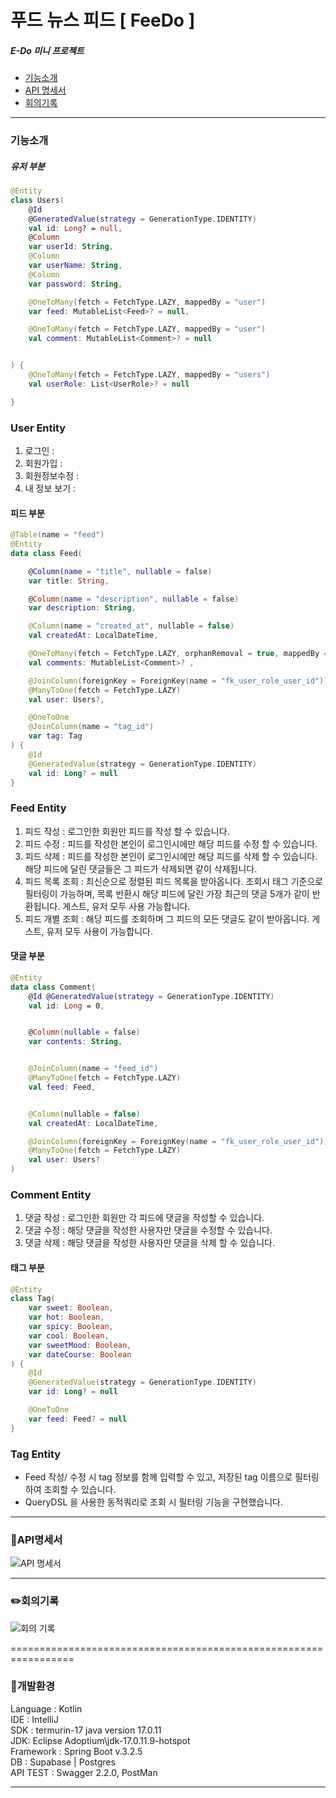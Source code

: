 # 푸드 뉴스 피드 [ FeeDo ]
##### E-Do 미니 프로젝트
- [기능소개](#기능소개)
- [API 명세서](#API명세서)
- [회의기록](#회의기록)
-----------------------------------------------
### 기능소개

##### 유저 부분

```kotlin
@Entity
class Users(
    @Id
    @GeneratedValue(strategy = GenerationType.IDENTITY)
    val id: Long? = null,
    @Column
    var userId: String,
    @Column
    var userName: String,
    @Column
    var password: String,

    @OneToMany(fetch = FetchType.LAZY, mappedBy = "user")
    var feed: MutableList<Feed>? = null,

    @OneToMany(fetch = FetchType.LAZY, mappedBy = "user")
    val comment: MutableList<Comment>? = null


) {
    @OneToMany(fetch = FetchType.LAZY, mappedBy = "users")
    val userRole: List<UserRole>? = null

}
```
### User Entity

1. 로그인 : 
2. 회원가입 : 
3. 회원정보수정 :
4. 내 정보 보기 :
#### 피드 부분

```kotlin
@Table(name = "feed")
@Entity
data class Feed(

    @Column(name = "title", nullable = false)
    var title: String,

    @Column(name = "description", nullable = false)
    var description: String,

    @Column(name = "created_at", nullable = false)
    val createdAt: LocalDateTime,

    @OneToMany(fetch = FetchType.LAZY, orphanRemoval = true, mappedBy = "feed")
    val comments: MutableList<Comment>? ,

    @JoinColumn(foreignKey = ForeignKey(name = "fk_user_role_user_id"))
    @ManyToOne(fetch = FetchType.LAZY)
    val user: Users?,

    @OneToOne
    @JoinColumn(name = "tag_id")
    var tag: Tag
) {
    @Id
    @GeneratedValue(strategy = GenerationType.IDENTITY)
    val id: Long? = null
}

```
### Feed Entity

1. 피드 작성 : 로그인한 회원만 피드를 작성 할 수 있습니다.
2. 피드 수정 : 피드를 작성한 본인이 로그인시에만 해당 피드를 수정 할 수 있습니다.
3. 피드 삭제 : 피드를 작성한 본인이 로그인시에만 해당 피드를 삭제 할 수 있습니다. 해당 피드에 달린 댓글들은 그 피드가 삭제되면 같이 삭제됩니다.
4. 피드 목록 조회 : 최신순으로 정렬된 피드 목록을 받아옵니다. 조회시 태그 기준으로 필터링이 가능하며, 목록 반환시 해당 피드에 달린 가장 최근의 댓글 5개가 같이 반환됩니다. 게스트, 유저 모두 사용 가능합니다.
5. 피드 개별 조회 : 해당 피드를 조회하며 그 피드의 모든 댓글도 같이 받아옵니다. 게스트, 유저 모두 사용이 가능합니다.

#### 댓글 부분

```kotlin
@Entity
data class Comment(
    @Id @GeneratedValue(strategy = GenerationType.IDENTITY)
    val id: Long = 0,


    @Column(nullable = false)
    var contents: String,


    @JoinColumn(name = "feed_id")
    @ManyToOne(fetch = FetchType.LAZY)
    val feed: Feed,


    @Column(nullable = false)
    val createdAt: LocalDateTime,

    @JoinColumn(foreignKey = ForeignKey(name = "fk_user_role_user_id"))
    @ManyToOne(fetch = FetchType.LAZY)
    val user: Users?
)
```
### Comment Entity

1. 댓글 작성 : 로그인한 회원만 각 피드에 댓글을 작성할 수 있습니다.
2. 댓글 수정 : 해당 댓글을 작성한 사용자만 댓글을 수정할 수 있습니다.
3. 댓글 삭제 : 해당 댓글을 작성한 사용자만 댓글을 삭제 할 수 있습니다.
#### 태그 부분

```kotlin
@Entity
class Tag(
    var sweet: Boolean,
    var hot: Boolean,
    var spicy: Boolean,
    var cool: Boolean,
    var sweetMood: Boolean,
    var dateCourse: Boolean
) {
    @Id
    @GeneratedValue(strategy = GenerationType.IDENTITY)
    var id: Long? = null

    @OneToOne
    var feed: Feed? = null
}
```
### Tag Entity


* Feed 작성/ 수정 시 tag 정보를 함께 입력할 수 있고, 저장된 tag 이름으로 필터링하여 조회할 수 있습니다.
* QueryDSL 을 사용한 동적쿼리로 조회 시 필터링 기능을 구현했습니다.


-------------------------------------------------


### 📝API명세서

![API 명세서](https://www.notion.so/image/https%3A%2F%2Fprod-files-secure.s3.us-west-2.amazonaws.com%2F83c75a39-3aba-4ba4-a792-7aefe4b07895%2F0e06600b-6487-460e-ae7b-eb8e9c8926f8%2FUntitled.png?table=block&id=52d5e878-fbe1-4c88-bf18-10d7e6da36b4&spaceId=83c75a39-3aba-4ba4-a792-7aefe4b07895&width=2000&userId=131562d9-a5ac-40fb-acae-5482c29c5c70&cache=v2)

--------------------------------------------------

### ✏️회의기록

![회의 기록](https://www.notion.so/image/https%3A%2F%2Fprod-files-secure.s3.us-west-2.amazonaws.com%2F83c75a39-3aba-4ba4-a792-7aefe4b07895%2F5d006667-401b-4334-8df3-dca8283bbab4%2F%25ED%259A%258C%25EC%259D%2598_%25EA%25B8%25B0%25EB%25A1%259D.jpg?table=block&id=59d4ed19-db3a-407c-b742-1d8170a98fb3&spaceId=83c75a39-3aba-4ba4-a792-7aefe4b07895&width=2000&userId=131562d9-a5ac-40fb-acae-5482c29c5c70&cache=v2)

=================================================================

### 🔧개발환경 <br>
Language : Kotlin <br>
IDE : IntelliJ <br>
SDK : termurin-17 java version 17.0.11 <br>
JDK: Eclipse Adoptium\jdk-17.0.11.9-hotspot <br>
Framework : Spring Boot v.3.2.5 <br>
DB : Supabase | Postgres <br>
API TEST : Swagger 2.2.0, PostMan










------------------------






